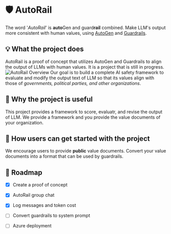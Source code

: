 # 🛡️ AutoRail 
The word '*AutoRail*' is **auto**Gen and guard**rail** combined. 
Make LLM's output more consistent with human values, using [AutoGen](https://github.com/microsoft/autogen) and [Guardrails](https://github.com/guardrails-ai/guardrails).

## 💡 What the project does
AutoRail is a proof of concept that utilizes AutoGen and Guardrails to align the output of LLMs with human values. It is a project that is still in progress.
![AutoRail Overview](https://github.com/xrkong/autorail/doc/images/autorail_overview.png)
Our goal is to build a complete AI safety framework to evaluate and modify the output text of LLM so that its values align with those of *governments, political parties, and other organizations*.

## 🌟 Why the project is useful
This project provides a framework to score, evaluatr, and revise the output of LLM. 
We provide a framework and you provide the value documents of your organization. 

## 🚀 How users can get started with the project
We encourage users to provide **public** value documents.
Convert your value documents into a format that can be used by guardrails. 

## 📍 Roadmap
- [x] Create a proof of concept
- [x] AutoRail group chat
- [x] Log messages and token cost
- [ ] Convert guardrails to system prompt
- [ ] Azure deployment



